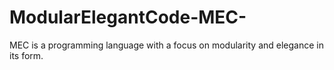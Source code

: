 # ModularElegantCode-MEC-
MEC is a programming language with a focus on modularity and elegance in its form. 
